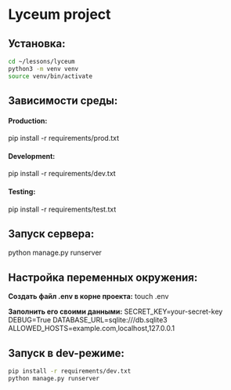 # Lyceum project

## Установка:

```bash
cd ~/lessons/lyceum
python3 -m venv venv
source venv/bin/activate
```


## Зависимости среды:

#### Production:
pip install -r requirements/prod.txt

#### Development:
pip install -r requirements/dev.txt

#### Testing:
pip install -r requirements/test.txt


## Запуск сервера:
python manage.py runserver


## Настройка переменных окружения:

**Создать файл .env в корне проекта:**
touch .env

**Заполнить его своими данными:**
SECRET_KEY=your-secret-key
DEBUG=True
DATABASE_URL=sqlite:///db.sqlite3
ALLOWED_HOSTS=example.com,localhost,127.0.0.1


## Запуск в dev-режиме:

```bash
pip install -r requirements/dev.txt
python manage.py runserver
```